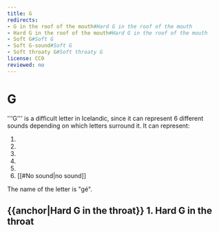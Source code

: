 ```yaml
---
title: G
redirects:
- G in the roof of the mouth#Hard G in the roof of the mouth
- Hard G in the roof of the mouth#Hard G in the roof of the mouth
- Soft G#Soft G
- Soft G-sound#Soft G
- Soft throaty G#Soft throaty G
license: CC0
reviewed: no
---
```


# G

'''G''' is a difficult letter in Icelandic, since it can represent 6 different sounds depending on which letters surround it. It can represent:

1. <Audio src="YJEW.mp3" inline/> a [[#Hard G in the throat|hard G in the throat]]
1. <Audio src="7M7w.mp3" inline/> a [[#Hard G in the roof of the mouth|hard G in the roof of the mouth]]
1. <Audio src="0lfb.mp3" inline/> a [[#Soft G with the voice|soft G with the voice]]
1. <Audio src="cZmR.mp3" inline/> a [[#Soft throaty G|soft throaty G]]
1. <Audio src="tDNq.mp3" inline/> a [[#J|J]]
1. [[#No sound|no sound]]

The name of the letter is "gé".

## {{anchor|Hard G in the throat}} 1. Hard G in the throat
<Audio src="YJEW.mp3" inline/>

This is the basic G. It is similar to the ''g'' in English, except that you don't use your voice. It's the same sound as in the English word ''s'''k'''y''.

This G sound appears in the following situations:

*At the beginning of words (see next section for the exceptions)
**gaman, glaður, glas, gott
*If the next letter is '''''l''''' or '''''n'''''
**rafmagn, sögn
**regla, fugl
*In double Gs.
**liggur, þriggja

## {{anchor|G in the roof of the mouth}} 2. Hard G in the roof of the mouth
<Audio src="7M7w.mp3" inline/>

Instead of being pronounced by closing the throat like a normal ''g'', this sound is pronounced by having the most backwards part of your tongue touch the roof of your mouth. It is very similar to the English ''s'''k'''ew''.

This sound appears if the next letter after the G is '''''e''''', '''''i''''', '''''í''''', '''''j''''', '''''y''''', '''''ý''''', '''''æ''''', '''''ei''''' or '''''ey''.'''

*gítar, gefa, giska, gær, geyma, leggjast, herbergi, ógeðslega, ágæt, Belgía,

Many learners have difficulties with this sound, so it can be helpful to imagine ''gær'' being written as "''gyær''", and ''gefa'' written as "''gyefa''".

## {{anchor|Soft G}}{{anchor|Soft G with the voice}} 3. Soft G with the voice
<Audio src="0lfb.mp3" inline/>

This sound is pronounced by constricting your throat a little bit but not closing it completely. If you are an English speaker, start with the ''g'' sound in ''gun'', but don't stop the air completely, let some air through while <u>using</u> your voice. It is a softer version of the sound in the Spanish ''amigo''.

This sound appears in the middle of words when ''g'' is surrounded by [[Vowel|vowels]], and at the end of a word when it's not the last word in a sentence:

*laga, aðallega, saga, þetta lag er fínt, ég, og

It is important to not overpronounce this sound, it is just a very soft constriction.

### So soft that it disappears
In fact, this sound is so soft that it very often just disappears, especially when speaking quickly:

*O{{gray|g}} er alve{{gray|g}} hægt a{{gray|ð}} la{{gray|g}}a þa{{gray|ð}}? {{pron|o er alve hægt a la-a ða}}

In particular you have to remember to not pronounce the ''g'' in the following words:

*é{{gray|g}} – You should ''always'' pronounce it as just "é"
*o{{gray|g}} – You should ''always'' pronounce it as just "o"

## {{anchor|Soft throaty G}} 4. Soft throaty G (soft G without the voice)
<Audio src="cZmR.mp3" inline/>

This sound is a soft throaty breath. It is the same sound as the English ''lo'''ch''''' or ''Ba'''ch'''''. It is the same as the sound in the above section (the soft G sound) except without using the voice.

It appears:

*At the end of sentences where the word otherwise used a soft G sound
**la'''g''', falle'''g''', Kópavo'''g'''
*Before a '''t''':
**róle'''g'''t, sa'''g'''t

## {{anchor|j}}5. J
<Audio src="tDNq.mp3" inline/>

If the letter is between a vowel and '''''j''''' or '''''i''''', it sounds like the Icelandic '''''[[j]]''''' or the English '''''y'''es'':

*ma'''g'''i, allt í la'''g'''i, féla'''g'''ið, bo'''g'''inn, föstu'''d'''aginn, sundlau'''g'''in, se'''gj'''a, sle'''g'''inn

## 6. No sound
If the letter is between '''''á''''', '''''ó''''', '''''ú''''', and '''''a''','' '''''u''''', then there is no sound:

*fljúga, skógur, ljúga, plága

## Exceptions
The word for ''God'' is "Guð". For historical reasons, this word is pronounced {{pron|'''Gv'''uð}}. Names that are derived from the term for God also follow this pattern: Guðmundur ({{pron|'''Gv'''uðmundur}}), Guðlaug ({{pron|'''Gv'''uðlaug}}), but no other words do.
